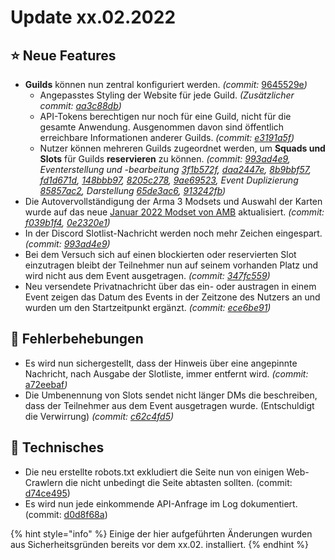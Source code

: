 # Update xx.02.2022

## ⭐ Neue Features

* **Guilds** können nun zentral konfiguriert werden. _(commit:_ [9645529e](https://github.com/Alf-Melmac/slotbotServer/commit/9645529e5f4fcc277184cf0a9c4d5c7df5465d04)_)_
  * Angepasstes Styling der Website für jede Guild. _(Zusätzlicher commit:_ [_aa3c88db_](https://github.com/Alf-Melmac/slotbotServer/commit/aa3c88db8790def03fa6e4c740a4c77d259e2a29)_)_
  * API-Tokens berechtigen nur noch für eine Guild, nicht für die gesamte Anwendung. Ausgenommen davon sind öffentlich erreichbare Informationen anderer Guilds. _(commit:_ [_e3191a5f_](update-xx.02.2022.md#erwaehnenswerte-aenderungen)_)_
  * Nutzer können mehreren Guilds zugeordnet werden, um **Squads und Slots** für Guilds **reservieren** zu können. _(commit:_ [_993ad4e9_](https://github.com/Alf-Melmac/slotbotServer/commit/993ad4e910ec16fd5e23f5d81b504d8758f37409)_, Eventerstellung und -bearbeitung_ [_3f1b572f_](https://github.com/Alf-Melmac/slotbotServer/commit/3f1b572f5f7b4061f20cf0152403e048dfb22492)_,_ [_daa2447e_](https://github.com/Alf-Melmac/slotbotServer/commit/daa2447e09b6dc8ef4df679c90a00477e99e9788)_,_ [_8b9bbf57_](https://github.com/Alf-Melmac/slotbotServer/commit/8b9bbf57383298964297da7fc00cd14248b6a723)_,_ [_fd1d671d_](https://github.com/Alf-Melmac/slotbotServer/commit/fd1d671d1105e5f5088d16f66caba4beea40e310)_,_ [_148bbb97_](https://github.com/Alf-Melmac/slotbotServer/commit/148bbb97b36c250675280f560794394bd7b3030c)_,_ [_8205c278_](https://github.com/Alf-Melmac/slotbotServer/commit/8205c278720965d8a3a4bbf69bbe31370d42dc7b)_,_ [_9ae69523_](https://github.com/Alf-Melmac/slotbotServer/commit/9ae69523f18e6a94577dfd910189fc361da03fbe)_, Event Duplizierung_ [_85857ac2_](https://github.com/Alf-Melmac/slotbotServer/commit/85857ac2f0f65df1c2a5023c7f654eb283e2e241)_, Darstellung_ [_65de3ac6_](https://github.com/Alf-Melmac/slotbotServer/commit/65de3ac6a97b85c7c28252bec6fd8a9ee76bca4f)_,_ [_913242fb_](https://github.com/Alf-Melmac/slotbotServer/commit/913242fb1f47d5158cf811fdf5e63670da7c8cbf)_)_
* Die Autovervollständigung der Arma 3 Modsets und Auswahl der Karten wurde auf das neue [Januar 2022 Modset von AMB](https://wiki.armamachtbock.de/de/Spieler/Mitmachen/Modset) aktualisiert. _(commit:_ [_f039b1f4_](https://github.com/Alf-Melmac/slotbotServer/commit/f039b1f4bc118c964a15ba1b7c98db01d1556537)_,_ [_0e2320e1_](https://github.com/Alf-Melmac/slotbotServer/commit/0e2320e1935e414be6cee842b70a53e670eacd17)_)_
* In der Discord Slotlist-Nachricht werden noch mehr Zeichen eingespart. _(commit:_ [_993ad4e9_](https://github.com/Alf-Melmac/slotbotServer/commit/993ad4e910ec16fd5e23f5d81b504d8758f37409)_)_
* Bei dem Versuch sich auf einen blockierten oder reservierten Slot einzutragen bleibt der Teilnehmer nun auf seinem vorhanden Platz und wird nicht aus dem Event ausgetragen. _(commit:_ [_347fc559_](https://github.com/Alf-Melmac/slotbotServer/commit/347fc559a54e1d61c7cd38648f69b972f950dbff)_)_
* Neu versendete Privatnachricht über das ein- oder austragen in einem Event zeigen das Datum des Events in der Zeitzone des Nutzers an und wurden um den Startzeitpunkt ergänzt. _(commit:_ [_ece6be91_](https://github.com/Alf-Melmac/slotbotServer/commit/ece6be91e692369a94e8ca51bf575175c1a12137)_)_

## 🐞 Fehlerbehebungen

* Es wird nun sichergestellt, dass der Hinweis über eine angepinnte Nachricht, nach Ausgabe der Slotliste, immer entfernt wird. _(commit:_ [a72eebaf](https://github.com/Alf-Melmac/slotbotServer/commit/a72eebaf44b4a7ae153c50397212df9ade163275)_)_
* Die Umbenennung von Slots sendet nicht länger DMs die beschreiben, dass der Teilnehmer aus dem Event ausgetragen wurde. (Entschuldigt die Verwirrung) _(commit:_ [_c62c4fd5_](https://github.com/Alf-Melmac/slotbotServer/commit/c62c4fd562b67418150ddd55603d04dad51a9f2c)_)_

## 🔨 Technisches

* Die neu erstellte robots.txt exkludiert die Seite nun von einigen Web-Crawlern die nicht unbedingt die Seite abtasten sollten. (commit: [d74ce495](https://github.com/Alf-Melmac/slotbotServer/commit/d74ce495ef4faaeaec6107468fc24e292fbd5e8f))
* Es wird nun jede einkommende API-Anfrage im Log dokumentiert. (commit: [d0d8f68a](https://github.com/Alf-Melmac/slotbotServer/commit/d0d8f68a633936f6297b83df27e19ec58cbeb730))



{% hint style="info" %}
Einige der hier aufgeführten Änderungen wurden aus Sicherheitsgründen bereits vor dem xx.02. installiert.
{% endhint %}
